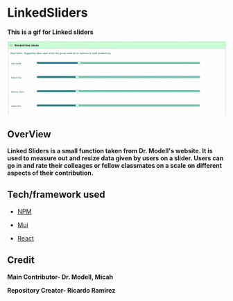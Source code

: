 # LinkedSliders
<b>This is a gif for Linked sliders </b>

![alt text](IMG/d96f0bb086707422ee4580b616af1fc8.gif "sliders")


<h2>OverView</h2>

<b>Linked Sliders is a small function taken from Dr. Modell's website. 
It is used to measure out and resize data given by users on a slider. 
Users can go in and rate their colleages or fellow classmates on
a scale on different aspects of their contribution.  </b>  
  
<h2>Tech/framework used</h2>

- [NPM](https://www.npmjs.com/)

- [Mui](https://github.com/mui-org/material-ui)

- [React](https://reactjs.org/)

<h2>Credit</h2>
<b>Main Contributor- Dr. Modell, Micah</b>

<b>Repository Creator- Ricardo Ramirez</b>
